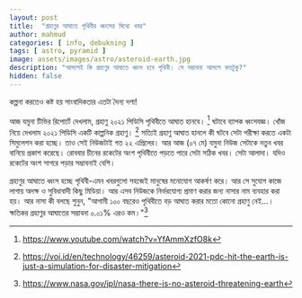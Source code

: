 ```yaml
---
layout: post
title:  "গ্রহাণুর আঘাতে পৃথিবীর ধ্বংসের মিথ্যে খবর"
author: mahmud
categories: [ info, debukning ]
tags: [ astro, pyramid ]
image: assets/images/astro/asteroid-earth.jpg
description: "আসলেই কি গ্রহাণুর আঘাতে ধ্বংস হবে পৃথিবী। সে সম্ভাবনা আসলে কতটুকু?"
hidden: false
---
```


কল্পনা করতেও কষ্ট হয় সাংবাদিকতার এতটা দৈন্য দশা!

আজ যমুনা টিভির রিপোর্টে দেখলাম, গ্রহাণু ২০২১ পিডিসি পৃথিবীতে আঘাত হানবে। [^3] ঘটাবে ব্যাপক ধ্বংসযজ্ঞ। খোঁজ নিয়ে দেখলাম  ২০২১ পিডিসি একটি কাল্পনিক গ্রহাণু। [^1] সত্যিই গ্রহাণু আঘাত হানলে কী ঘটবে সেটা পরীক্ষা করতে একটা সিমুলেশন করা হচ্ছে। তাও সেই নিউজটাই গত ২২ এপ্রিলের। আর আজ (০৭ মে) যমুনা নিউজ সেটাকে নতুন খবর বানিয়ে প্রকাশ করেছে। রোববার চীনের রকেটের অংশ পৃথিবীতে পড়তে পারে সেটা সঠিক খবর। সেটা আলাদা। যদিও রকেটের অংশ সাগরে পড়ার সম্ভাবনাই বেশি। 

গ্রহাণুর আঘাতে ধ্বংস হচ্ছে পৃথিবী-এমন খবরগুলো সহজেই মানুষের মনোযোগ আকর্ষণ করে। আর সে সুযোগ কাজে লাগায় অদক্ষ ও সুবিধাবাদী কিছু মিডিয়া। আর এসব নিউজকে নির্ভরযোগ্য প্রমাণ করার জন্য নাসার নাম ব্যবহার করা হয়। আর নাসা কী বলছে শুনুন, "আগামী ১০০ বছরেও পৃথিবীতে বড় আঘাত করার মতো কোনো গ্রহাণু নেই...। ক্ষতিকর গ্রহাণুর আঘাতের সম্ভাবনা ০.০১% এরও কম।"[^2]

[^1]: https://voi.id/en/technology/46259/asteroid-2021-pdc-hit-the-earth-is-just-a-simulation-for-disaster-mitigation
[^2]: https://www.nasa.gov/jpl/nasa-there-is-no-asteroid-threatening-earth
[^3]: https://www.youtube.com/watch?v=YfAmmXzfO8k